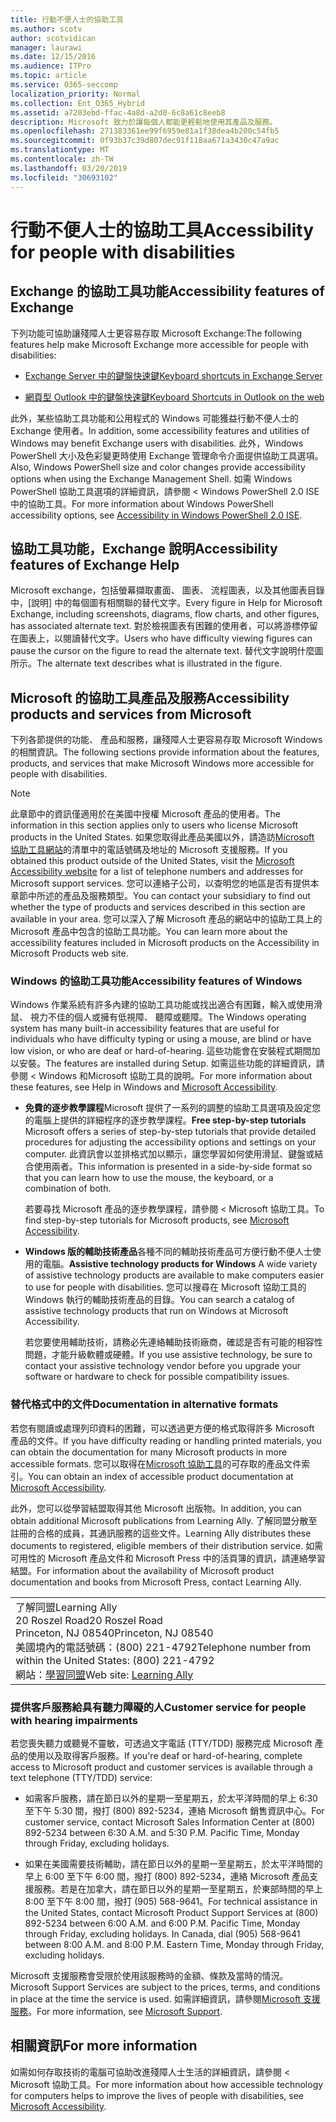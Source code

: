 ```yaml
---
title: 行動不便人士的協助工具
ms.author: scotv
author: scotvidican
manager: laurawi
ms.date: 12/15/2016
ms.audience: ITPro
ms.topic: article
ms.service: O365-seccomp
localization_priority: Normal
ms.collection: Ent_O365_Hybrid
ms.assetid: a7203ebd-ffac-4a8d-a2d0-6c8a61c8eeb8
description: Microsoft 致力於讓每個人都能更輕鬆地使用其產品及服務。
ms.openlocfilehash: 271383361ee99f6959e81a1f38dea4b200c54fb5
ms.sourcegitcommit: 0f93b37c39d807dec91f118aa671a3430c47a9ac
ms.translationtype: MT
ms.contentlocale: zh-TW
ms.lasthandoff: 03/20/2019
ms.locfileid: "30693102"
---
```

# <a name="accessibility-for-people-with-disabilities"></a><span data-ttu-id="ba6e9-103">行動不便人士的協助工具</span><span class="sxs-lookup"><span data-stu-id="ba6e9-103">Accessibility for people with disabilities</span></span>

## <a name="accessibility-features-of-exchange"></a><span data-ttu-id="ba6e9-104">Exchange 的協助工具功能</span><span class="sxs-lookup"><span data-stu-id="ba6e9-104">Accessibility features of Exchange</span></span>

<span data-ttu-id="ba6e9-105">下列功能可協助讓殘障人士更容易存取 Microsoft Exchange:</span><span class="sxs-lookup"><span data-stu-id="ba6e9-105">The following features help make Microsoft Exchange more accessible for people with disabilities:</span></span>
  
- [<span data-ttu-id="ba6e9-106">Exchange Server 中的鍵盤快速鍵</span><span class="sxs-lookup"><span data-stu-id="ba6e9-106">Keyboard shortcuts in Exchange Server</span></span>](http://technet.microsoft.com/library/146b2b52-1ef8-4606-991a-4cf4da694970.aspx)
    
- [<span data-ttu-id="ba6e9-107">網頁型 Outlook 中的鍵盤快速鍵</span><span class="sxs-lookup"><span data-stu-id="ba6e9-107">Keyboard Shortcuts in Outlook on the web</span></span>](https://go.microsoft.com/fwlink/p/?LinkId=268079)
    
<span data-ttu-id="ba6e9-108">此外，某些協助工具功能和公用程式的 Windows 可能獲益行動不便人士的 Exchange 使用者。</span><span class="sxs-lookup"><span data-stu-id="ba6e9-108">In addition, some accessibility features and utilities of Windows may benefit Exchange users with disabilities.</span></span> <span data-ttu-id="ba6e9-109">此外，Windows PowerShell 大小及色彩變更時使用 Exchange 管理命令介面提供協助工具選項。</span><span class="sxs-lookup"><span data-stu-id="ba6e9-109">Also, Windows PowerShell size and color changes provide accessibility options when using the Exchange Management Shell.</span></span> <span data-ttu-id="ba6e9-110">如需 Windows PowerShell 協助工具選項的詳細資訊，請參閱 < <b0>Windows PowerShell 2.0 ISE 中的協助工具</b0>。</span><span class="sxs-lookup"><span data-stu-id="ba6e9-110">For more information about Windows PowerShell accessibility options, see [Accessibility in Windows PowerShell 2.0 ISE](https://go.microsoft.com/fwlink/p/?LinkId=258240).</span></span>
  
## <a name="accessibility-features-of-exchange-help"></a><span data-ttu-id="ba6e9-111">協助工具功能，Exchange 說明</span><span class="sxs-lookup"><span data-stu-id="ba6e9-111">Accessibility features of Exchange Help</span></span>

<span data-ttu-id="ba6e9-112">Microsoft exchange，包括螢幕擷取畫面、 圖表、 流程圖表，以及其他圖表目錄中，[說明] 中的每個圖有相關聯的替代文字。</span><span class="sxs-lookup"><span data-stu-id="ba6e9-112">Every figure in Help for Microsoft Exchange, including screenshots, diagrams, flow charts, and other figures, has associated alternate text.</span></span> <span data-ttu-id="ba6e9-113">對於檢視圖表有困難的使用者，可以將游標停留在圖表上，以閱讀替代文字。</span><span class="sxs-lookup"><span data-stu-id="ba6e9-113">Users who have difficulty viewing figures can pause the cursor on the figure to read the alternate text.</span></span> <span data-ttu-id="ba6e9-114">替代文字說明什麼圖所示。</span><span class="sxs-lookup"><span data-stu-id="ba6e9-114">The alternate text describes what is illustrated in the figure.</span></span>
  
## <a name="accessibility-products-and-services-from-microsoft"></a><span data-ttu-id="ba6e9-115">Microsoft 的協助工具產品及服務</span><span class="sxs-lookup"><span data-stu-id="ba6e9-115">Accessibility products and services from Microsoft</span></span>

<span data-ttu-id="ba6e9-116">下列各節提供的功能、 產品和服務，讓殘障人士更容易存取 Microsoft Windows 的相關資訊。</span><span class="sxs-lookup"><span data-stu-id="ba6e9-116">The following sections provide information about the features, products, and services that make Microsoft Windows more accessible for people with disabilities.</span></span>
  
> [!NOTE]
> <span data-ttu-id="ba6e9-117">此章節中的資訊僅適用於在美國中授權 Microsoft 產品的使用者。</span><span class="sxs-lookup"><span data-stu-id="ba6e9-117">The information in this section applies only to users who license Microsoft products in the United States.</span></span> <span data-ttu-id="ba6e9-118">如果您取得此產品美國以外，請造訪[Microsoft 協助工具網站](https://www.microsoft.com/enable)的清單中的電話號碼及地址的 Microsoft 支援服務。</span><span class="sxs-lookup"><span data-stu-id="ba6e9-118">If you obtained this product outside of the United States, visit the [Microsoft Accessibility website](https://www.microsoft.com/enable) for a list of telephone numbers and addresses for Microsoft support services.</span></span> <span data-ttu-id="ba6e9-119">您可以連絡子公司，以查明您的地區是否有提供本章節中所述的產品及服務類型。</span><span class="sxs-lookup"><span data-stu-id="ba6e9-119">You can contact your subsidiary to find out whether the type of products and services described in this section are available in your area.</span></span> <span data-ttu-id="ba6e9-120">您可以深入了解 Microsoft 產品的網站中的協助工具上的 Microsoft 產品中包含的協助工具功能。</span><span class="sxs-lookup"><span data-stu-id="ba6e9-120">You can learn more about the accessibility features included in Microsoft products on the Accessibility in Microsoft Products web site.</span></span> 
  
### <a name="accessibility-features-of-windows"></a><span data-ttu-id="ba6e9-121">Windows 的協助工具功能</span><span class="sxs-lookup"><span data-stu-id="ba6e9-121">Accessibility features of Windows</span></span>

<span data-ttu-id="ba6e9-122">Windows 作業系統有許多內建的協助工具功能或找出適合有困難，輸入或使用滑鼠、 視力不佳的個人或擁有低視障、 聽障或聽障。</span><span class="sxs-lookup"><span data-stu-id="ba6e9-122">The Windows operating system has many built-in accessibility features that are useful for individuals who have difficulty typing or using a mouse, are blind or have low vision, or who are deaf or hard-of-hearing.</span></span> <span data-ttu-id="ba6e9-123">這些功能會在安裝程式期間加以安裝。</span><span class="sxs-lookup"><span data-stu-id="ba6e9-123">The features are installed during Setup.</span></span> <span data-ttu-id="ba6e9-124">如需這些功能的詳細資訊，請參閱 < Windows 和<b0>Microsoft 協助工具</b0>的說明。</span><span class="sxs-lookup"><span data-stu-id="ba6e9-124">For more information about these features, see Help in Windows and [Microsoft Accessibility](https://go.microsoft.com/fwlink/p/?linkId=18139).</span></span>
  
- <span data-ttu-id="ba6e9-125">**免費的逐步教學課程**Microsoft 提供了一系列的調整的協助工具選項及設定您的電腦上提供的詳細程序的逐步教學課程。</span><span class="sxs-lookup"><span data-stu-id="ba6e9-125">**Free step-by-step tutorials** Microsoft offers a series of step-by-step tutorials that provide detailed procedures for adjusting the accessibility options and settings on your computer.</span></span> <span data-ttu-id="ba6e9-126">此資訊會以並排格式加以顯示，讓您學習如何使用滑鼠、鍵盤或結合使用兩者。</span><span class="sxs-lookup"><span data-stu-id="ba6e9-126">This information is presented in a side-by-side format so that you can learn how to use the mouse, the keyboard, or a combination of both.</span></span> 
    
    <span data-ttu-id="ba6e9-127">若要尋找 Microsoft 產品的逐步教學課程，請參閱 < <b0>Microsoft 協助工具</b0>。</span><span class="sxs-lookup"><span data-stu-id="ba6e9-127">To find step-by-step tutorials for Microsoft products, see [Microsoft Accessibility](https://go.microsoft.com/fwlink/p/?linkId=18139).</span></span>
    
- <span data-ttu-id="ba6e9-128">**Windows 版的輔助技術產品**各種不同的輔助技術產品可方便行動不便人士使用的電腦。</span><span class="sxs-lookup"><span data-stu-id="ba6e9-128">**Assistive technology products for Windows** A wide variety of assistive technology products are available to make computers easier to use for people with disabilities.</span></span> <span data-ttu-id="ba6e9-129">您可以搜尋在 Microsoft 協助工具的 Windows 執行的輔助技術產品的目錄。</span><span class="sxs-lookup"><span data-stu-id="ba6e9-129">You can search a catalog of assistive technology products that run on Windows at Microsoft Accessibility.</span></span> 
    
    <span data-ttu-id="ba6e9-130">若您要使用輔助技術，請務必先連絡輔助技術廠商，確認是否有可能的相容性問題，才能升級軟體或硬體。</span><span class="sxs-lookup"><span data-stu-id="ba6e9-130">If you use assistive technology, be sure to contact your assistive technology vendor before you upgrade your software or hardware to check for possible compatibility issues.</span></span> 
    
### <a name="documentation-in-alternative-formats"></a><span data-ttu-id="ba6e9-131">替代格式中的文件</span><span class="sxs-lookup"><span data-stu-id="ba6e9-131">Documentation in alternative formats</span></span>

<span data-ttu-id="ba6e9-132">若您有閱讀或處理列印資料的困難，可以透過更方便的格式取得許多 Microsoft 產品的文件。</span><span class="sxs-lookup"><span data-stu-id="ba6e9-132">If you have difficulty reading or handling printed materials, you can obtain the documentation for many Microsoft products in more accessible formats.</span></span> <span data-ttu-id="ba6e9-133">您可以取得在[Microsoft 協助工具](https://go.microsoft.com/fwlink/p/?linkId=18139)的可存取的產品文件索引。</span><span class="sxs-lookup"><span data-stu-id="ba6e9-133">You can obtain an index of accessible product documentation at [Microsoft Accessibility](https://go.microsoft.com/fwlink/p/?linkId=18139).</span></span> 
  
<span data-ttu-id="ba6e9-134">此外，您可以從學習結盟取得其他 Microsoft 出版物。</span><span class="sxs-lookup"><span data-stu-id="ba6e9-134">In addition, you can obtain additional Microsoft publications from Learning Ally.</span></span> <span data-ttu-id="ba6e9-135">了解同盟分散至註冊的合格的成員，其通訊服務的這些文件。</span><span class="sxs-lookup"><span data-stu-id="ba6e9-135">Learning Ally distributes these documents to registered, eligible members of their distribution service.</span></span> <span data-ttu-id="ba6e9-136">如需可用性的 Microsoft 產品文件和 Microsoft Press 中的活頁簿的資訊，請連絡學習結盟。</span><span class="sxs-lookup"><span data-stu-id="ba6e9-136">For information about the availability of Microsoft product documentation and books from Microsoft Press, contact Learning Ally.</span></span> 
  
||
|:-----|
|<span data-ttu-id="ba6e9-137">了解同盟</span><span class="sxs-lookup"><span data-stu-id="ba6e9-137">Learning Ally</span></span>  <br/> <span data-ttu-id="ba6e9-138">20 Roszel Road</span><span class="sxs-lookup"><span data-stu-id="ba6e9-138">20 Roszel Road</span></span>  <br/> <span data-ttu-id="ba6e9-139">Princeton, NJ 08540</span><span class="sxs-lookup"><span data-stu-id="ba6e9-139">Princeton, NJ 08540</span></span>  <br/> <span data-ttu-id="ba6e9-140">美國境內的電話號碼：(800) 221-4792</span><span class="sxs-lookup"><span data-stu-id="ba6e9-140">Telephone number from within the United States: (800) 221-4792</span></span>  <br/> <span data-ttu-id="ba6e9-141">網站：[學習同盟](https://www.learningally.org/)</span><span class="sxs-lookup"><span data-stu-id="ba6e9-141">Web site: [Learning Ally](https://www.learningally.org/)</span></span> <br/> |
   
### <a name="customer-service-for-people-with-hearing-impairments"></a><span data-ttu-id="ba6e9-142">提供客戶服務給具有聽力障礙的人</span><span class="sxs-lookup"><span data-stu-id="ba6e9-142">Customer service for people with hearing impairments</span></span>

<span data-ttu-id="ba6e9-143">若您喪失聽力或聽覺不靈敏，可透過文字電話 (TTY/TDD) 服務完成 Microsoft 產品的使用以及取得客戶服務。</span><span class="sxs-lookup"><span data-stu-id="ba6e9-143">If you're deaf or hard-of-hearing, complete access to Microsoft product and customer services is available through a text telephone (TTY/TDD) service:</span></span>
  
- <span data-ttu-id="ba6e9-p109">如需客戶服務，請在節日以外的星期一至星期五，於太平洋時間的早上 6:30 至下午 5:30 間，撥打 (800) 892-5234，連絡 Microsoft 銷售資訊中心。</span><span class="sxs-lookup"><span data-stu-id="ba6e9-p109">For customer service, contact Microsoft Sales Information Center at (800) 892-5234 between 6:30 A.M. and 5:30 P.M. Pacific Time, Monday through Friday, excluding holidays.</span></span> 
    
- <span data-ttu-id="ba6e9-p110">如果在美國需要技術輔助，請在節日以外的星期一至星期五，於太平洋時間的早上 6:00 至下午 6:00 間，撥打 (800) 892-5234，連絡 Microsoft 產品支援服務。若是在加拿大，請在節日以外的星期一至星期五，於東部時間的早上 8:00 至下午 8:00 間，撥打 (905) 568-9641。</span><span class="sxs-lookup"><span data-stu-id="ba6e9-p110">For technical assistance in the United States, contact Microsoft Product Support Services at (800) 892-5234 between 6:00 A.M. and 6:00 P.M. Pacific Time, Monday through Friday, excluding holidays. In Canada, dial (905) 568-9641 between 8:00 A.M. and 8:00 P.M. Eastern Time, Monday through Friday, excluding holidays.</span></span> 
    
<span data-ttu-id="ba6e9-153">Microsoft 支援服務會受限於使用該服務時的金額、條款及當時的情況。</span><span class="sxs-lookup"><span data-stu-id="ba6e9-153">Microsoft Support Services are subject to the prices, terms, and conditions in place at the time the service is used.</span></span> <span data-ttu-id="ba6e9-154">如需詳細資訊，請參閱[Microsoft 支援服務](https://go.microsoft.com/fwlink/p/?linkId=18142)。</span><span class="sxs-lookup"><span data-stu-id="ba6e9-154">For more information, see [Microsoft Support](https://go.microsoft.com/fwlink/p/?linkId=18142).</span></span>
  
## <a name="for-more-information"></a><span data-ttu-id="ba6e9-155">相關資訊</span><span class="sxs-lookup"><span data-stu-id="ba6e9-155">For more information</span></span>

<span data-ttu-id="ba6e9-156">如需如何存取技術的電腦可協助改進殘障人士生活的詳細資訊，請參閱 < <b0>Microsoft 協助工具</b0>。</span><span class="sxs-lookup"><span data-stu-id="ba6e9-156">For more information about how accessible technology for computers helps to improve the lives of people with disabilities, see [Microsoft Accessibility](http://go.microsoft.com/fwlink/p/?linkId=18139).</span></span> 
  

